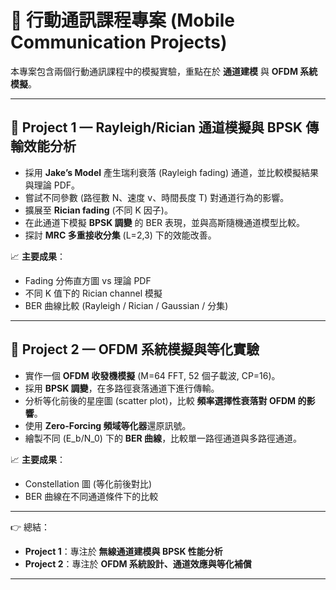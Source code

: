 # 📡 行動通訊課程專案 (Mobile Communication Projects)

本專案包含兩個行動通訊課程中的模擬實驗，重點在於 **通道建模** 與 **OFDM 系統模擬**。

---

## 🔹 Project 1 — Rayleigh/Rician 通道模擬與 BPSK 傳輸效能分析

- 採用 **Jake’s Model** 產生瑞利衰落 (Rayleigh fading) 通道，並比較模擬結果與理論 PDF。  
- 嘗試不同參數 (路徑數 N、速度 v、時間長度 T) 對通道行為的影響。  
- 擴展至 **Rician fading** (不同 K 因子)。  
- 在此通道下模擬 **BPSK 調變** 的 BER 表現，並與高斯隨機通道模型比較。  
- 探討 **MRC 多重接收分集** (L=2,3) 下的效能改善。  

📈 **主要成果**：  
- Fading 分佈直方圖 vs 理論 PDF  
- 不同 K 值下的 Rician channel 模擬  
- BER 曲線比較 (Rayleigh / Rician / Gaussian / 分集)  

---

## 🔹 Project 2 — OFDM 系統模擬與等化實驗

- 實作一個 **OFDM 收發機模擬** (M=64 FFT, 52 個子載波, CP=16)。  
- 採用 **BPSK 調變**，在多路徑衰落通道下進行傳輸。  
- 分析等化前後的星座圖 (scatter plot)，比較 **頻率選擇性衰落對 OFDM 的影響**。  
- 使用 **Zero-Forcing 頻域等化器**還原訊號。  
- 繪製不同 \(E_b/N_0\) 下的 **BER 曲線**，比較單一路徑通道與多路徑通道。  

📈 **主要成果**：  
- Constellation 圖 (等化前後對比)  
- BER 曲線在不同通道條件下的比較  

---

👉 總結：
- **Project 1**：專注於 **無線通道建模與 BPSK 性能分析**  
- **Project 2**：專注於 **OFDM 系統設計、通道效應與等化補償**  

---
